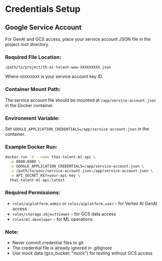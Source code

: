 # Credentials Setup

## Google Service Account

For GenAI and GCS access, place your service account JSON file in the project root directory.

### Required File Location:
```
/path/to/project/th-ai-talent-wow-XXXXXXXXX.json
```

Where `XXXXXXXXX` is your service account key ID.

### Container Mount Path:
The service account file should be mounted at `/app/service-account.json` in the Docker container.

### Environment Variable:
Set `GOOGLE_APPLICATION_CREDENTIALS=/app/service-account.json` in the container.

### Example Docker Run:
```bash
docker run -d --name thai-talent-ml-api \
  -p 8080:8080 \
  -e GOOGLE_APPLICATION_CREDENTIALS=/app/service-account.json \
  -v /path/to/your/service-account.json:/app/service-account.json \
  -e API_SECRET_KEY=your-api-key \
  thai-talent-ml-api:latest
```

### Required Permissions:
- `roles/aiplatform.admin` or `roles/aiplatform.user` - for Vertex AI GenAI access
- `roles/storage.objectViewer` - for GCS data access
- `roles/ml.developer` - for ML operations

### Note:
- Never commit credential files to git
- The credential file is already ignored in .gitignore
- Use mock data (gcs_bucket: "mock") for testing without GCS access
